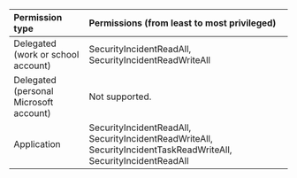 |Permission type|Permissions (from least to most privileged)|
|:---|:---|
|Delegated (work or school account)|SecurityIncidentReadAll, SecurityIncidentReadWriteAll|
|Delegated (personal Microsoft account)|Not supported.|
|Application|SecurityIncidentReadAll, SecurityIncidentReadWriteAll, SecurityIncidentTaskReadWriteAll, SecurityIncidentReadAll|
